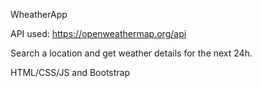 WheatherApp

API used: https://openweathermap.org/api

Search a location and get weather details for the next 24h.

HTML/CSS/JS and Bootstrap
